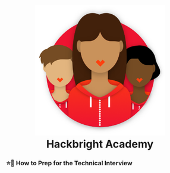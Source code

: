 <h1 align="center">
  <a href="https://hackbrightacademy.com">
    <img alt="Hackbright Academy Ladies" src="images/logo.png" width="350px">
  </a>
  </br>Hackbright Academy
</h1>
<h3>⭐🌈 How to Prep for the Technical Interview</h3>
